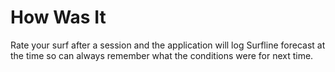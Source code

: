 # How Was It

Rate your surf after a session and the application will log Surfline forecast at the time so can always remember what the conditions were for next time.
